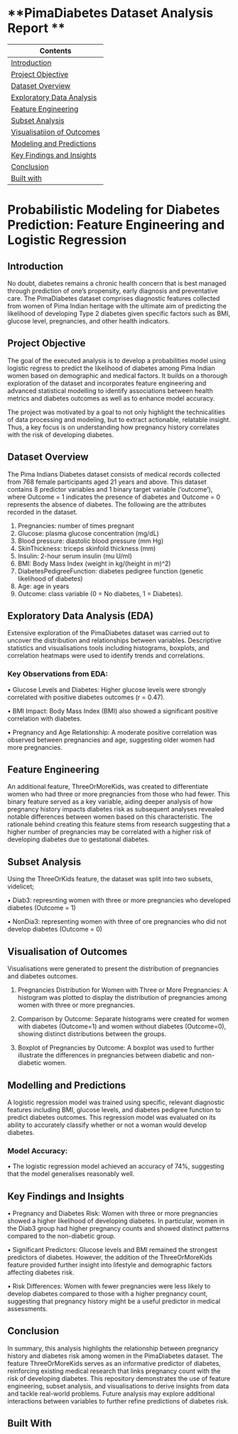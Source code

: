 # **PimaDiabetes Dataset Analysis Report **

| Contents 											 	   	|
| -------- 											 	   	|
| [Introduction](#Introduction)			   	|
| [Project Objective](#Project-Objective)			   	|
| [Dataset Overview](#Dataset-Overview) 		   		|
| [Exploratory Data Analysis](#Exploratory-Data-Analysis) 		   		|
| [Feature Engineering](#Feature-Engineering)							|
| [Subset Analysis](#Subset-Analysis)							|
| [Visualisatiion of Outcomes](#Visualisatiion-of-Outcomes)					   		|
| [Modeling and Predictions](#Modeling-and-Predictions)						   	|
| [Key Findings and Insights](#Key-Findings-and-Insights)					|
| [Conclusion](#Conclusion)									|
| [Built with](#Built-with)							   		|


# Probabilistic Modeling for Diabetes Prediction: Feature Engineering and Logistic Regression

## Introduction
No doubt, diabetes remains a chronic health concern that is best managed through prediction of one’s propensity, early diagnosis and preventative care. The PimaDiabetes dataset comprises diagnostic features collected from women of Pima Indian heritage with the ultimate aim of predicting the likelihood of developing Type 2 diabetes given  specific factors such as BMI, glucose level, pregnancies, and other health indicators.

## Project Objective 
The goal of the executed analysis is to develop a probabilities model using logistic regress to predict the likelihood of diabetes among Pima Indian women based on demographic and medical factors. It builds on a thorough exploration of the dataset and incorporates feature engineering and advanced statistical modelling to identify associations between health metrics and diabetes outcomes as well as to enhance model accuracy.

The project was motivated by a goal to not only highlight the technicalities of data processing and modeling, but to extract actionable, relatable insight. Thus, a key focus is on understanding how pregnancy history correlates with the risk of developing diabetes. 

## Dataset Overview 
The Pima Indians Diabetes dataset consists of medical records collected from 768 female participants aged 21 years and above. This dataset contains 8 predictor variables and 1 binary target variable (‘outcome’), where Outcome = 1 indicates the presence of diabetes and Outcome = 0 represents the absence of diabetes. 
The following are the attributes recorded in the dataset. 

1.	Pregnancies: number of times pregnant
2.	Glucose: plasma glucose concentration (mg/dL)
3.	Blood pressure: diastolic blood pressure (mm Hg)
4.	SkinThickness: triceps skinfold thickness (mm)
5.	Insulin: 2-hour serum insulin (mu U/ml)
6.	BMI: Body Mass Index (weight in kg/(height in m)^2)
7.	DiabetesPedigreeFunction: diabetes pedigree function (genetic likelihood of diabetes)
8.	Age: age in years
9.	Outcome: class variable (0 = No diabetes, 1 = Diabetes).

## Exploratory Data Analysis (EDA)
Extensive exploration of the PimaDiabetes dataset was carried out to uncover the distribution and relationships between variables. Descriptive statistics and visualisations tools including  histograms, boxplots, and correlation heatmaps were used to identify trends and correlations.

### Key Observations from EDA:
•	Glucose Levels and Diabetes: Higher glucose levels were strongly correlated with positive diabetes outcomes (r = 0.47).

•	BMI Impact: Body Mass Index (BMI) also showed a significant positive correlation with diabetes.

•	Pregnancy and Age Relationship: A moderate positive correlation was observed between pregnancies and age, suggesting older women had more pregnancies.

## Feature Engineering
An additional feature, ThreeOrMoreKids, was created to differentiate women who had three or more pregnancies from those who had fewer. This binary feature served as a key variable, aiding deeper analysis of how pregnancy history impacts diabetes risk as subsequent analyses revealed notable differences between women based on this characteristic. 
The rationale behind creating this feature stems from research suggesting that a higher number of pregnancies may be correlated with a higher risk of developing diabetes due to gestational diabetes.

## Subset Analysis
Using the ThreeOrKids feature, the dataset was split into two subsets, videlicet; 

• Diab3: represnting women with three or more pregnancies who developed diabetes (Outcome = 1)

• NonDia3: representing women with three of ore pregnancies who did not develop diabetes (Outcome = 0)

## Visualisation of Outcomes
Visualisations were generated to present the distribution of pregnancies and diabetes outcomes.

1. Pregnancies Distribution for Women with Three or More Pregnancies: A histogram was plotted to display the distribution of pregnancies among women with three or more pregnancies.

2. Comparison by Outcome: Separate histograms were created for women with diabetes (Outcome=1) and women without diabetes (Outcome=0), showing distinct distributions between the groups.

3. Boxplot of Pregnancies by Outcome: A boxplot was used to further illustrate the differences in pregnancies between diabetic and non-diabetic women.

## Modelling and Predictions
A logistic regression model was trained using specific, relevant diagnostic features including BMI, glucose levels, and diabetes pedigree function to predict diabetes outcomes. This regression model was evaluated on its ability to accurately classify whether or not a woman would develop diabetes. 

### Model Accuracy:
•	The logistic regression model achieved an accuracy of 74%, suggesting that the model generalises reasonably well.

## Key Findings and Insights
•	Pregnancy and Diabetes Risk: Women with three or more pregnancies showed a higher likelihood of developing diabetes. In particular, women in the Diab3 group had higher pregnancy counts and showed distinct patterns compared to the non-diabetic group.

•	Significant Predictors: Glucose levels and BMI remained the strongest predictors of diabetes. However, the addition of the ThreeOrMoreKids feature provided further insight into lifestyle and demographic factors affecting diabetes risk.


•	Risk Differences: Women with fewer pregnancies were less likely to develop diabetes compared to those with a higher pregnancy count, suggesting that pregnancy history might be a useful predictor in medical assessments.

## Conclusion
In summary, this analysis highlights the relationship between pregnancy history and diabetes risk among women in the PimaDiabetes dataset. The feature ThreeOrMoreKids serves as an informative predictor of diabetes, reinforcing existing medical research that links pregnancy count with the risk of developing diabetes.
This repository demonstrates the use of feature engineering, subset analysis, and visualisations to derive insights from data and tackle real-world problems. Future analysis may explore additional interactions between variables to further refine predictions of diabetes risk.

## Built With


